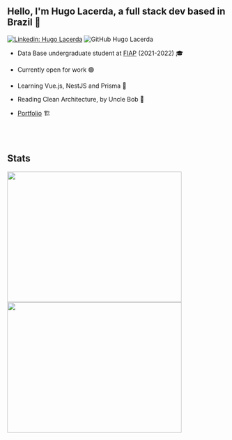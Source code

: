 <h2>Hello, I'm Hugo Lacerda,  a full stack dev based in Brazil 👋</h2>

[![Linkedin: Hugo Lacerda](https://img.shields.io/badge/-hugolacerda-blue?style=flat-square&logo=Linkedin&logoColor=white&link=https://www.linkedin.com/in/hugo-lacerda-rocha/)](https://www.linkedin.com/in/hugo-lacerda-rocha/) ![GitHub Hugo Lacerda](https://img.shields.io/github/followers/hugolacerdar?style=social&label=Follow)


  - Data Base undergraduate student at <a href="https://www.fiap.com.br">FIAP</a> (2021-2022) 🎓

  - Currently open for work 🟢 
  
  - Learning Vue.js, NestJS and Prisma 🚀
  - Reading Clean Architecture, by Uncle Bob 📖
  - [Portfolio](https://www.hugolacerda.dev/) 🏗️
</br>
</br>

## Stats
<div>
 <img width="400px" height="300px" src="https://github-readme-stats.vercel.app/api/top-langs/?username=hugolacerdar&theme=cobalt&hide=css,html"/>
 <img width="400px" height="300px" src="https://github-readme-stats.vercel.app/api?username=hugolacerdar&show_icons=true&theme=cobalt&include_all_commits=true&count_private=true"/>
</div>
</br>
</br>
